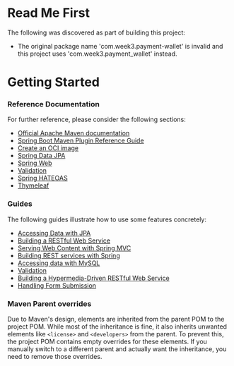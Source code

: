 # Read Me First
The following was discovered as part of building this project:

* The original package name 'com.week3.payment-wallet' is invalid and this project uses 'com.week3.payment_wallet' instead.

# Getting Started

### Reference Documentation
For further reference, please consider the following sections:

* [Official Apache Maven documentation](https://maven.apache.org/guides/index.html)
* [Spring Boot Maven Plugin Reference Guide](https://docs.spring.io/spring-boot/3.5.3/maven-plugin)
* [Create an OCI image](https://docs.spring.io/spring-boot/3.5.3/maven-plugin/build-image.html)
* [Spring Data JPA](https://docs.spring.io/spring-boot/3.5.3/reference/data/sql.html#data.sql.jpa-and-spring-data)
* [Spring Web](https://docs.spring.io/spring-boot/3.5.3/reference/web/servlet.html)
* [Validation](https://docs.spring.io/spring-boot/3.5.3/reference/io/validation.html)
* [Spring HATEOAS](https://docs.spring.io/spring-boot/3.5.3/reference/web/spring-hateoas.html)
* [Thymeleaf](https://docs.spring.io/spring-boot/3.5.3/reference/web/servlet.html#web.servlet.spring-mvc.template-engines)

### Guides
The following guides illustrate how to use some features concretely:

* [Accessing Data with JPA](https://spring.io/guides/gs/accessing-data-jpa/)
* [Building a RESTful Web Service](https://spring.io/guides/gs/rest-service/)
* [Serving Web Content with Spring MVC](https://spring.io/guides/gs/serving-web-content/)
* [Building REST services with Spring](https://spring.io/guides/tutorials/rest/)
* [Accessing data with MySQL](https://spring.io/guides/gs/accessing-data-mysql/)
* [Validation](https://spring.io/guides/gs/validating-form-input/)
* [Building a Hypermedia-Driven RESTful Web Service](https://spring.io/guides/gs/rest-hateoas/)
* [Handling Form Submission](https://spring.io/guides/gs/handling-form-submission/)

### Maven Parent overrides

Due to Maven's design, elements are inherited from the parent POM to the project POM.
While most of the inheritance is fine, it also inherits unwanted elements like `<license>` and `<developers>` from the parent.
To prevent this, the project POM contains empty overrides for these elements.
If you manually switch to a different parent and actually want the inheritance, you need to remove those overrides.

